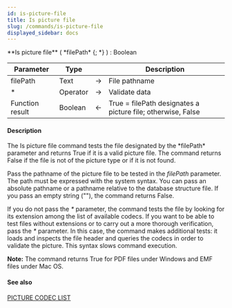 ```yaml
---
id: is-picture-file
title: Is picture file
slug: /commands/is-picture-file
displayed_sidebar: docs
---
```


<!--REF #_command_.Is picture file.Syntax-->**Is picture file** ( *filePath* {; *} ) : Boolean<!-- END REF-->
<!--REF #_command_.Is picture file.Params-->
| Parameter | Type |  | Description |
| --- | --- | --- | --- |
| filePath | Text | &#8594;  | File pathname |
| * | Operator | &#8594;  | Validate data |
| Function result | Boolean | &#8592; | True = filePath designates a picture file; otherwise, False |

<!-- END REF-->

#### Description 

<!--REF #_command_.Is picture file.Summary-->The Is picture file command tests the file designated by the *filePath* parameter and returns True if it is a valid picture file.<!-- END REF--> The command returns False if the file is not of the picture type or if it is not found. 

Pass the pathname of the picture file to be tested in the *filePath* parameter. The path must be expressed with the system syntax. You can pass an absolute pathname or a pathname relative to the database structure file. If you pass an empty string (""), the command returns False. 

If you do not pass the *\** parameter, the command tests the file by looking for its extension among the list of available codecs. If you want to be able to test files without extensions or to carry out a more thorough verification, pass the *\** parameter. In this case, the command makes additional tests: it loads and inspects the file header and queries the codecs in order to validate the picture. This syntax slows command execution.

**Note:** The command returns True for PDF files under Windows and EMF files under Mac OS. 

#### See also 

[PICTURE CODEC LIST](picture-codec-list.md)  